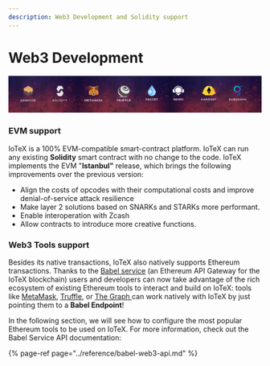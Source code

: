 ```yaml
---
description: Web3 Development and Solidity support
---
```


# Web3 Development

![](../.gitbook/assets/image%20%2859%29.png)

### EVM support

IoTeX is a 100% EVM-compatible smart-contract platform. IoTeX can run any existing **Solidity** smart contract with no change to the code. IoTeX implements the EVM "**Istanbul"** release, which brings the following improvements over the previous version:

* Align the costs of opcodes with their computational costs and improve denial-of-service attack resilience
* Make layer 2 solutions based on SNARKs and STARKs more performant.
* Enable interoperation with Zcash
* Allow contracts to introduce more creative functions.

### Web3 Tools support

Besides its native transactions, IoTeX also natively supports Ethereum transactions. Thanks to the [Babel service](../reference/babel-web3-api.md) \(an Ethereum API Gateway for the IoTeX blockchain\) users and developers can now take advantage of the rich ecosystem of existing Ethereum tools to interact and build on IoTeX: tools like [MetaMask](../get-started/iotex-wallets/metamask.md), [Truffle](truffle.md), or [The Graph ](subgraph.md)can work natively with IoTeX by just pointing them to a **Babel Endpoint**!

In the following section, we will see how to configure the most popular Ethereum tools to be used on IoTeX. For more information, check out the Babel Service API documentation:

{% page-ref page="../reference/babel-web3-api.md" %}


